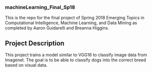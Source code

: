 ### machineLearning_Final_Sp18
This is the repo for the final project of Spring 2018 Emerging Topics in Computational Intelligence, Machine Learning, and Data Mining as completed by Aaron Guidarelli and Breanna Higgins.

## Project Description

This project trains a model similar to VGG16 to classify image data from Imagenet. The goal is to be able to classify dogs into the correct breed based on visual data.
